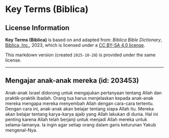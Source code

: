 # Key Terms (Biblica)

## License Information

**Key Terms (Biblica)** is based on and adapted from: _Biblica Bible Dictionary_, [Biblica, Inc.](https://www.biblica.com/), 2023, which is licensed under a [CC BY-SA 4.0 license](https://creativecommons.org/licenses/by-sa/4.0/legalcode.en).

This markdown version (created `2025-10-20`) is provided under the same license.



--------------------------------

## Mengajar anak-anak mereka (id: 203453)

Anak\-anak Israel didorong untuk mengajukan pertanyaan tentang Allah dan praktik\-praktik ibadah. Orang tua harus menjelaskan kepada anak\-anak mereka mengapa mereka menyembah Allah dengan cara\-cara tertentu. Dengan cara ini, anak\-anak akan belajar tentang siapa Allah itu. Mereka akan belajar tentang karya\-karya ajaib yang Allah lakukan di dunia. Hal ini penting karena Allah telah berjanji untuk menjadi Allah mereka untuk selama\-lamanya. Ia ingin agar setiap orang dalam garis keturunan Yakub mengenal\-Nya.


